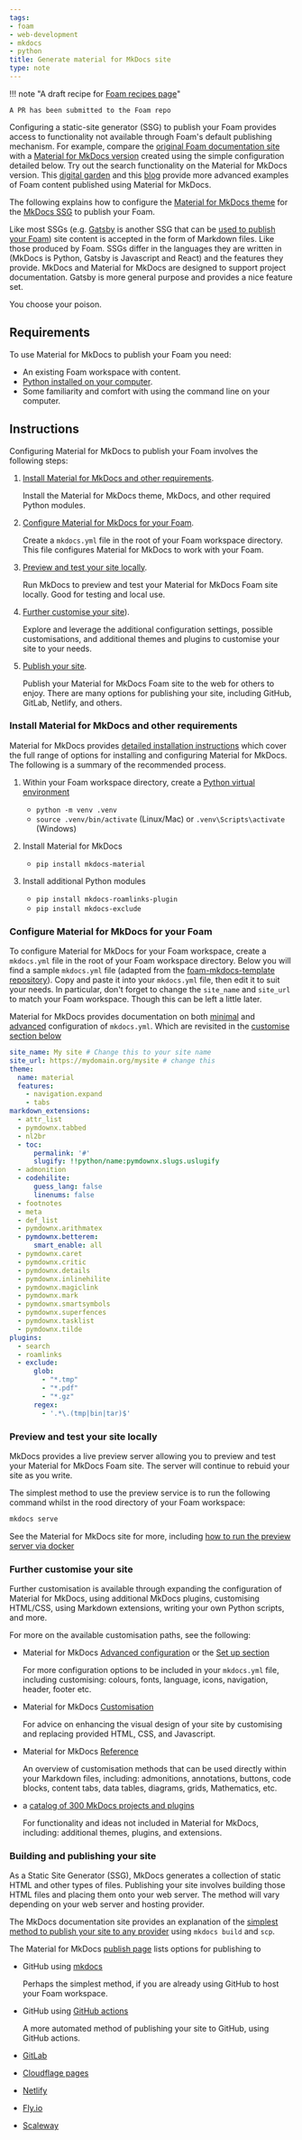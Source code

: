 ```yaml
---
tags:
- foam
- web-development
- mkdocs
- python
title: Generate material for MkDocs site
type: note
---
```

!!! note "A draft recipe for [Foam recipes page](https://foambubble.github.io/foam/user/recipes/recipes)"

    A PR has been submitted to the Foam repo

Configuring a static-site generator (SSG) to publish your Foam provides access to functionality not available through Foam's default publishing mechanism.  For example, compare the [original Foam documentation site](https://foambubble.github.io/foam/) with a [Material for MkDocs version](https://djplaner.github.io/foam-with-material-for-mkdocs/) created using the simple configuration detailed below. Try out the search functionality on the Material for MkDocs version. This [digital garden](https://djon.es/memex) and this [blog](https://djon.es/blog/) provide more advanced examples of Foam content published using Material for MkDocs.

The following explains how to configure the [Material for MkDocs theme](https://squidfunk.github.io/mkdocs-material/) for the [MkDocs SSG](https://www.mkdocs.org) to publish your Foam.

Like most SSGs (e.g. [Gatsby](https://www.gatsbyjs.com/) is another SSG that can be [used to publish your Foam](https://foambubble.github.io/foam/user/publishing/generate-gatsby-site)) site content is accepted in the form of Markdown files. Like those produced by Foam. SSGs differ in the languages they are written in (MkDocs is Python, Gatsby is Javascript and React) and the features they provide. MkDocs and Material for MkDocs are designed to support project documentation.  Gatsby is more general purpose and provides a nice feature set.

You choose your poison. 

## Requirements

To use Material for MkDocs to publish your Foam you need:

- An existing Foam workspace with content.
- [Python installed on your computer](https://realpython.com/installing-python/).
- Some familiarity and comfort with using the command line on your computer.

## Instructions

Configuring Material for MkDocs to publish your Foam involves the following steps:

1. [Install Material for MkDocs and other requirements](#install-material-for-mkdocs-and-other-requirements).

    Install the Material for MkDocs theme, MkDocs, and other required Python modules. 

2. [Configure Material for MkDocs for your Foam](#configure-material-for-mkdocs-for-your-foam).

    Create a `mkdocs.yml` file in the root of your Foam workspace directory. This file configures Material for MkDocs to work with your Foam.

2. [Preview and test your site locally](#preview-and-test-your-site-locally).

    Run MkDocs to preview and test your Material for MkDocs Foam site locally. Good for testing and local use.

3. [Further customise your site](#further-customise-your-site)).

    Explore and leverage the additional configuration settings, possible customisations, and additional themes and plugins to customise your site to your needs.

4. [Publish your site](#building-and-publishing-your-site).

    Publish your Material for MkDocs Foam site to the web for others to enjoy. There are many options for publishing your site, including GitHub, GitLab, Netlify, and others.

### Install Material for MkDocs and other requirements

Material for MkDocs provides [detailed installation instructions](https://squidfunk.github.io/mkdocs-material/getting-started/) which cover the full range of options for installing and configuring Material for MkDocs. The following is a summary of the recommended process.

1. Within your Foam workspace directory, create a [Python virtual environment](https://realpython.com/what-is-pip/#using-pip-in-a-python-virtual-environment)

    - `python -m venv .venv`
    - `source .venv/bin/activate` (Linux/Mac) or `.venv\Scripts\activate` (Windows)

2. Install Material for MkDocs

    - `pip install mkdocs-material`

3. Install additional Python modules

    - `pip install mkdocs-roamlinks-plugin` 
    - `pip install mkdocs-exclude` 

### Configure Material for MkDocs for your Foam

To configure Material for MkDocs for your Foam workspace, create a `mkdocs.yml` file in the root of your Foam workspace directory. Below you will find a sample `mkdocs.yml` file (adapted from the [foam-mkdocs-template repository](https://github.com/Jackiexiao/foam-mkdocs-template/tree/master)). Copy and paste it into your `mkdocs.yml` file, then edit it to suit your needs. In particular, don't forget to change the `site_name` and `site_url` to match your Foam workspace. Though this can be left a little later.

Material for MkDocs provides documentation on both [minimal](https://squidfunk.github.io/mkdocs-material/creating-your-site/#minimal-configuration) and [advanced](https://squidfunk.github.io/mkdocs-material/creating-your-site/#advanced-configuration) configuration of `mkdocs.yml`. Which are revisited in the [customise section below](#further-customise-your-site)

```yaml
site_name: My site # Change this to your site name
site_url: https://mydomain.org/mysite # change this
theme:
  name: material
  features:
    - navigation.expand 
    - tabs 
markdown_extensions: 
  - attr_list 
  - pymdownx.tabbed
  - nl2br
  - toc:
      permalink: '#' 
      slugify: !!python/name:pymdownx.slugs.uslugify 
  - admonition
  - codehilite:
      guess_lang: false
      linenums: false
  - footnotes
  - meta
  - def_list
  - pymdownx.arithmatex
  - pymdownx.betterem:
      smart_enable: all
  - pymdownx.caret
  - pymdownx.critic
  - pymdownx.details
  - pymdownx.inlinehilite
  - pymdownx.magiclink
  - pymdownx.mark
  - pymdownx.smartsymbols
  - pymdownx.superfences
  - pymdownx.tasklist
  - pymdownx.tilde
plugins:
  - search
  - roamlinks 
  - exclude:
      glob:
        - "*.tmp"
        - "*.pdf"
        - "*.gz"
      regex:
        - '.*\.(tmp|bin|tar)$'
```

### Preview and test your site locally

MkDocs provides a live preview server allowing you to preview and test your Material for MkDocs Foam site. The server will continue to rebuid your site as you write. 

The simplest method to use the preview service is to run the following command whilst in the rood directory of your Foam workspace:

```bash
mkdocs serve
```

See the Material for MkDocs site for more, including [how to run the preview server via docker](https://squidfunk.github.io/mkdocs-material/creating-your-site/#previewing-as-you-write)

### Further customise your site

Further customisation is available through expanding the configuration of Material for MkDocs, using additional MkDocs plugins, customising HTML/CSS, using Markdown extensions, writing your own Python scripts, and more.

For more on the available customisation paths, see the following:

- Material for MkDocs [Advanced configuration](https://squidfunk.github.io/mkdocs-material/creating-your-site/#advanced-configuration) or the [Set up section](https://squidfunk.github.io/mkdocs-material/setup/)

    For more configuration options to be included in your `mkdocs.yml` file, including customising: colours, fonts, language, icons, navigation, header, footer etc.

- Material for MkDocs [Customisation](https://squidfunk.github.io/mkdocs-material/customization/)

    For advice on enhancing the visual design of your site by customising and replacing provided HTML, CSS, and Javascript.

- Material for MkDocs [Reference](https://squidfunk.github.io/mkdocs-material/reference/)

    An overview of customisation methods that can be used directly within your Markdown files, including: admonitions, annotations, buttons, code blocks, content tabs, data tables, diagrams, grids, Mathematics, etc.

- a [catalog of 300 MkDocs projects and plugins](https://github.com/mkdocs/catalog#readme) 

    For functionality and ideas not included in Material for MkDocs, including: additional themes, plugins, and extensions.

### Building and publishing your site

As a Static Site Generator (SSG), MkDocs generates a collection of static HTML and other types of files. Publishing your site involves building those HTML files and placing them onto your web server. The method will vary depending on your web server and hosting provider. 

The MkDocs documentation site provides an explanation of the [simplest method to publish your site to any provider](https://www.mkdocs.org/user-guide/deploying-your-docs/#other-providers) using `mkdocs build` and `scp`.

The Material for MkDocs [publish page](https://squidfunk.github.io/mkdocs-material/publishing-your-site/) lists options for publishing to

- GitHub using [mkdocs](https://squidfunk.github.io/mkdocs-material/publishing-your-site/#with-mkdocs)

    Perhaps the simplest method, if you are already using GitHub to host your Foam workspace.

- GitHub using [GitHub actions](https://squidfunk.github.io/mkdocs-material/publishing-your-site/github-actions/)

    A more automated method of publishing your site to GitHub, using GitHub actions.

- [GitLab](https://squidfunk.github.io/mkdocs-material/publishing-your-site/#with-mkdocs)

- [Cloudflage pages](https://deborahwrites.com/guides/deploy-host-mkdocs/deploy-mkdocs-material-cloudflare/)

- [Netlify](https://deborahwrites.com/guides/deploy-host-mkdocs/deploy-mkdocs-material-netlify/)

- [Fly.io](https://documentation.breadnet.co.uk/cloud/fly/mkdocs-on-fly/#prerequisites)

- [Scaleway](https://www.scaleway.com/en/docs/tutorials/using-bucket-website-with-mkdocs/)